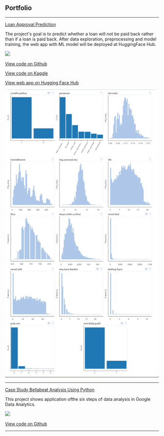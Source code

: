 ## Portfolio

---


[Loan Approval Prediction](/Loan-Approval-Prediction)

The project's goal is to predict whether a loan will not be paid back rather than if a loan is paid back. After data exploration, preprocessing and model training, the web app with ML model will be deployed at HuggingFace Hub.

[![](https://img.shields.io/badge/Python-white?logo=Python)](#) 

[View code on Github](https://github.com/joshchen314/Loan-Approval-Prediction/blob/main/loan-approval-prediction.ipynb)

[View code on Kaggle](https://www.kaggle.com/code/joshchen314/loan-approval-prediction)

[View web app on Hugging Face Hub](https://huggingface.co/spaces/joshchentw/LoanApprovalPrediction)

<img src="images/P00120230418.PNG?raw=true"/>

---
[Case Study Bellabeat Analysis Using Python](/Case-Study-Bellabeat-Analysis-Using-Python)

This project shows application ofthe six steps of data analysis in Google Data Analytics. 

[![](https://img.shields.io/badge/Python-white?logo=Python)](#) 

[View code on Github](https://github.com/joshchen314/Case-Study-Bellabeat-Analysis-Using-Python/blob/main/case-study-bellabeat-analysis-using-python.ipynb)

---
